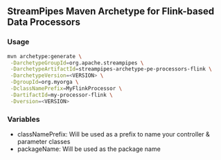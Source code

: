 <!--
  ~ Licensed to the Apache Software Foundation (ASF) under one or more
  ~ contributor license agreements.  See the NOTICE file distributed with
  ~ this work for additional information regarding copyright ownership.
  ~ The ASF licenses this file to You under the Apache License, Version 2.0
  ~ (the "License"); you may not use this file except in compliance with
  ~ the License.  You may obtain a copy of the License at
  ~
  ~    http://www.apache.org/licenses/LICENSE-2.0
  ~
  ~ Unless required by applicable law or agreed to in writing, software
  ~ distributed under the License is distributed on an "AS IS" BASIS,
  ~ WITHOUT WARRANTIES OR CONDITIONS OF ANY KIND, either express or implied.
  ~ See the License for the specific language governing permissions and
  ~ limitations under the License.
  ~
  -->

## StreamPipes Maven Archetype for Flink-based Data Processors

### Usage

````bash
mvn archetype:generate \
 -DarchetypeGroupId=org.apache.streampipes \
 -DarchetypeArtifactId=streampipes-archetype-pe-processors-flink \
 -DarchetypeVersion=<VERSION> \
 -DgroupId=org.myorga \
 -DclassNamePrefix=MyFlinkProcessor \
 -DartifactId=my-processor-flink \
 -Dversion=<VERSION>
````
			
### Variables

* classNamePrefix: Will be used as a prefix to name your controller & parameter classes
* packageName: Will be used as the package name

